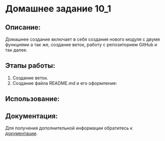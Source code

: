 # Домашнее задание 10_1

## Описание:

Домашнее создание включает в себя создания нового модуля с двумя функциями а так же, создание веток, работу с репозиторием GitHub и так далее.

## Этапы работы:

 1. Создание веток.
 2. Создание файла README.md и его оформление:

## Использование:



## Документация:

Для получения дополнительной информации обратитесь к [документации](docs/README.md).
